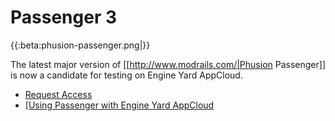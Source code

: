# Passenger 3

{{:beta:phusion-passenger.png|}}

The latest major version of [[http://www.modrails.com/|Phusion Passenger]] is now a candidate for testing on Engine Yard AppCloud.

  - [Request Access](signup-passenger3)
  - [[Using Passenger with Engine Yard AppCloud](using-passenger-with-engine-yard-appcloud)